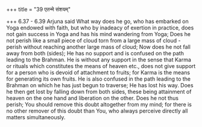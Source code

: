 +++
title = "39 एतन्मे संशयम्"

+++
6.37 - 6.39 Arjuna said What way does he go, who has embarked on Yoga
endowed with faith, but who by inadeacy of exertion in practice, does
not gain success in Yoga and has his mind wandering from Yoga; Does he
not perish like a small piece of cloud torn from a large mass of cloud -
perish without reaching another large mass of cloud; Now does he not
fall away from both (sides); He has no support and is confused on the
path leading to the Brahman. He is without any support in the sense that
Karma or rituals which constitutes the means of heaven etc., does not
give support for a person who is devoid of attachment to fruits; for
Karma is the means for generating its own fruits. He is also confused in
the path leading to the Brahman on which he has just begun to traverse;
He has lost his way. Does he then get lost by falling down from both
sides, these being attainment of heaven on the one hand and liberation
on the other. Does he not thus perish; You should remove this doubt
altogether from my mind; for there is no other remover of this doubt
than You, who always perceive directly all matters simultaneously.
